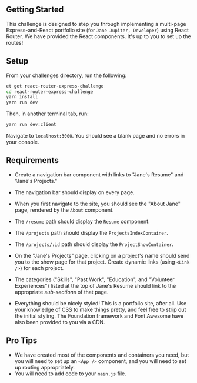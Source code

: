 ## Getting Started

This challenge is designed to step you through implementing a multi-page Express-and-React portfolio site (for `Jane Jupiter, Developer`) using React Router. We have provided the React components. It's up to you to set up the routes!

## Setup

From your challenges directory, run the following:

```sh
et get react-router-express-challenge
cd react-router-express-challenge
yarn install
yarn run dev
```

Then, in another terminal tab, run:

```sh
yarn run dev:client
```

Navigate to `localhost:3000`. You should see a blank page and no errors in your console.

## Requirements

- Create a navigation bar component with links to "Jane's Resume" and "Jane's Projects."
- The navigation bar should display on every page.

- When you first navigate to the site, you should see the "About Jane" page, rendered by the `About` component.
- The `/resume` path should display the `Resume` component.
- The `/projects` path should display the `ProjectsIndexContainer`.
- The `/projects/:id` path should display the `ProjectShowContainer`.

- On the "Jane's Projects" page, clicking on a project's name should send you to the show page for that project. Create dynamic links (using `<Link />`) for each project.

- The categories ("Skills", "Past Work", "Education", and "Volunteer Experiences") listed at the top of Jane's Resume should link to the appropriate _sub-sections_ of that page.

- Everything should be nicely styled! This is a portfolio site, after all. Use your knowledge of CSS to make things pretty, and feel free to strip out the initial styling. The Foundation framework and Font Awesome have also been provided to you via a CDN.

## Pro Tips

- We have created most of the components and containers you need, but you will need to set up an `<App />` component, and you will need to set up routing appropriately.
- You will need to add code to your `main.js` file.
